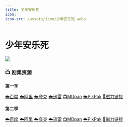 ```yaml
---
title: 少年安乐死
icon:
icon-src: /assets/icon/少年安乐死.webp
---
```


# 少年安乐死
![](/assets/image/少年安乐死.jpg)

### 📺 剧集资源

**第一季** <Badge type="warning" text="漫迪MDsub" />

[☁️百度](https://pan.baidu.com/s/1IWGHSyGC9Qj4djv-an8KJA?pwd=bncj)  [☁️阿里](https://www.aliyundrive.com/s/u7noDgsoNXR)  [☁️夸克](https://pan.quark.cn/s/6dd7f0587f53)  [☁️迅雷](https://pan.xunlei.com/s/VNnh9eD_FOS_WhBc_ZmHA0m1A1?pwd=2zzu#)  [📺MDpan](https://pan.mdsub.top/%E5%B0%91%E5%B9%B4%E5%AE%89%E4%B9%90%E6%AD%BB)  [☁️PikPak](https://mypikpak.com/s/VNmWMCfY3B76V4ftam7MkpsVo1) [🧲磁力链接](magnet:?xt=urn:btih:85ac3bf8128dd482ed16858eb2cf08857f033279)

**第二季** <Badge type="warning" text="漫迪MDsub" />

[☁️百度](https://pan.baidu.com/s/10bF1aAJpzsY4SPl2tQDtZA?pwd=kchh)  [☁️阿里](https://www.aliyundrive.com/s/iA27CeCdvnD)  [☁️夸克](https://pan.quark.cn/s/67d83ea91aa6)  [☁️迅雷](https://pan.xunlei.com/s/VNnh9knY3JASezLuzMH0JVGhA1?pwd=qcsw#)  [📺MDpan](https://pan.mdsub.top/%E5%B0%91%E5%B9%B4%E5%AE%89%E4%B9%90%E6%AD%BB)  [☁️PikPak](https://mypikpak.com/s/VNmWMCfY3B76V4ftam7MkpsVo1) [🧲磁力链接](magnet:?xt=urn:btih:85ac3bf8128dd482ed16858eb2cf08857f033279)